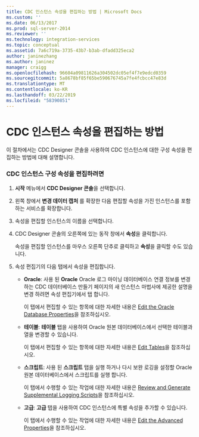 ```yaml
---
title: CDC 인스턴스 속성을 편집하는 방법 | Microsoft Docs
ms.custom: ''
ms.date: 06/13/2017
ms.prod: sql-server-2014
ms.reviewer: ''
ms.technology: integration-services
ms.topic: conceptual
ms.assetid: 7a6c719a-3735-43b7-b3ab-dfadd325eca2
author: janinezhang
ms.author: janinez
manager: craigg
ms.openlocfilehash: 96604a09811626a304502dc05ef4f7e9edcd0359
ms.sourcegitcommit: 5a8678bf85f65be590676745a7fe4fcbcc47e83d
ms.translationtype: MT
ms.contentlocale: ko-KR
ms.lasthandoff: 03/22/2019
ms.locfileid: "58390851"
---
```

# <a name="how-to-edit-the-cdc-instance-properties"></a>CDC 인스턴스 속성을 편집하는 방법
  이 절차에서는 CDC Designer 콘솔을 사용하여 CDC 인스턴스에 대한 구성 속성을 편집하는 방법에 대해 설명합니다.  
  
### <a name="to-edit-the-cdc-instance-configuration-properties"></a>CDC 인스턴스 구성 속성을 편집하려면  
  
1.  **시작** 메뉴에서 **CDC Designer 콘솔**을 선택합니다.  
  
2.  왼쪽 창에서 **변경 데이터 캡처** 를 확장한 다음 편집할 속성을 가진 인스턴스를 포함하는 서비스를 확장합니다.  
  
3.  속성을 편집할 인스턴스의 이름을 선택합니다.  
  
4.  CDC Designer 콘솔의 오른쪽에 있는 동작 창에서 **속성**을 클릭합니다.  
  
     속성을 편집할 인스턴스를 마우스 오른쪽 단추로 클릭하고 **속성**을 클릭할 수도 있습니다.  
  
5.  속성 편집기의 다음 탭에서 속성을 편집합니다.  
  
    -   **Oracle**: 사용 된 **Oracle** Oracle 로그 마이닝 데이터베이스 연결 정보를 변경 하는 CDC 데이터베이스 만들기 페이지의 새 인스턴스 마법사에 제공한 설명을 변경 하려면 속성 편집기에서 탭 합니다.  
  
         이 탭에서 편집할 수 있는 항목에 대한 자세한 내용은 [Edit the Oracle Database Properties](edit-the-oracle-database-properties.md)을 참조하십시오.  
  
    -   **테이블**: **테이블** 탭을 사용하여 Oracle 원본 데이터베이스에서 선택한 테이블과 열을 변경할 수 있습니다.  
  
         이 탭에서 편집할 수 있는 항목에 대한 자세한 내용은 [Edit Tables](edit-tables.md)을 참조하십시오.  
  
    -   **스크립트**: 사용 된 **스크립트** 탭을 실행 하거나 다시 보완 로깅을 설정할 Oracle 원본 데이터베이스에서 스크립트를 실행 합니다.  
  
         이 탭에서 수행할 수 있는 작업에 대한 자세한 내용은 [Review and Generate Supplemental Logging Scripts](review-and-generate-supplemental-logging-scripts.md)을 참조하십시오.  
  
    -   **고급**: **고급** 탭을 사용하여 CDC 인스턴스에 특별 속성을 추가할 수 있습니다.  
  
         이 탭에서 수행할 수 있는 작업에 대한 자세한 내용은 [Edit the Advanced Properties](edit-the-advanced-properties.md)을 참조하십시오.  
  
  
